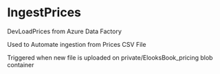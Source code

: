 # IngestPrices

DevLoadPrices from Azure Data Factory

Used to Automate ingestion from Prices CSV File

Triggered when new file is uploaded on private/ElooksBook_pricing blob container
